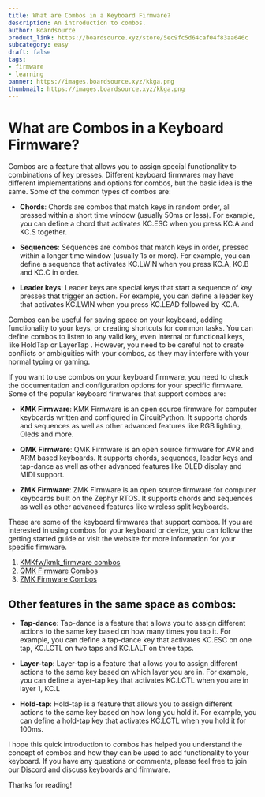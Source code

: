 ```yaml
---
title: What are Combos in a Keyboard Firmware?
description: An introduction to combos.
author: Boardsource
product_link: https://boardsource.xyz/store/5ec9fc5d64caf04f83aa646c
subcategory: easy
draft: false
tags: 
- firmware
- learning
banner: https://images.boardsource.xyz/kkga.png
thumbnail: https://images.boardsource.xyz/kkga.png
---
```

# What are Combos in a Keyboard Firmware?

Combos are a feature that allows you to assign special functionality to combinations of key presses. Different keyboard firmwares may have different implementations and options for combos, but the basic idea is the same. Some of the common types of combos are:

- **Chords**: Chords are combos that match keys in random order, all pressed within a short time window (usually 50ms or less). For example, you can define a chord that activates KC.ESC when you press KC.A and KC.S together.

- **Sequences**: Sequences are combos that match keys in order, pressed within a longer time window (usually 1s or more). For example, you can define a sequence that activates KC.LWIN when you press KC.A, KC.B and KC.C in order.

- **Leader keys**: Leader keys are special keys that start a sequence of key presses that trigger an action. For example, you can define a leader key that activates KC.LWIN when you press KC.LEAD followed by KC.A.

Combos can be useful for saving space on your keyboard, adding functionality to your keys, or creating shortcuts for common tasks. You can define combos to listen to any valid key, even internal or functional keys, like HoldTap or LayerTap . However, you need to be careful not to create conflicts or ambiguities with your combos, as they may interfere with your normal typing or gaming.

If you want to use combos on your keyboard firmware, you need to check the documentation and configuration options for your specific firmware. Some of the popular keyboard firmwares that support combos are:

- **KMK Firmware**: KMK Firmware is an open source firmware for computer keyboards written and configured in CircuitPython. It supports chords and sequences as well as other advanced features like RGB lighting, Oleds and more.

- **QMK Firmware**: QMK Firmware is an open source firmware for AVR and ARM based keyboards. It supports chords, sequences, leader keys and tap-dance as well as other advanced features like OLED display and MIDI support.

- **ZMK Firmware**: ZMK Firmware is an open source firmware for computer keyboards built on the Zephyr RTOS. It supports chords and sequences as well as other advanced features like wireless split keyboards.

These are some of the keyboard firmwares that support combos. If you are interested in using combos for your keyboard or device, you can follow the getting started guide or visit the website for more information for your specific firmware.
 
1. [KMKfw/kmk_firmware combos](http://kmkfw.io/docs/combos)
2. [QMK Firmware Combos](https://docs.qmk.fm/#/feature_combo?id=combos)
3. [ZMK Firmware Combos](https://zmk.dev/docs/features/combos)


## Other features in the same space as combos:

- **Tap-dance**: Tap-dance is a feature that allows you to assign different actions to the same key based on how many times you tap it. For example, you can define a tap-dance key that activates KC.ESC on one tap, KC.LCTL on two taps and KC.LALT on three taps.

- **Layer-tap**: Layer-tap is a feature that allows you to assign different actions to the same key based on which layer you are in. For example, you can define a layer-tap key that activates KC.LCTL when you are in layer 1, KC.L

- **Hold-tap**: Hold-tap is a feature that allows you to assign different actions to the same key based on how long you hold it. For example, you can define a hold-tap key that activates KC.LCTL when you hold it for 100ms.

I hope this quick introduction to combos has helped you understand the concept of combos and how they can be used to add functionality to your keyboard. If you have any questions or comments, please feel free to join our [Discord](https://discord.gg/D2wbZWGFMJ) and discuss keyboards and firmware.

Thanks for reading!
